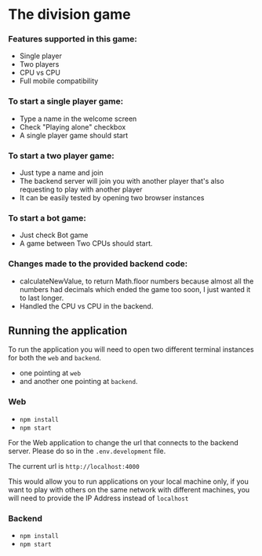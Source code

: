 # The division game

### Features supported in this game:

- Single player
- Two players
- CPU vs CPU
- Full mobile compatibility

### To start a single player game:

- Type a name in the welcome screen
- Check "Playing alone" checkbox
- A single player game should start

### To start a two player game:

- Just type a name and join
- The backend server will join you with another player that's also requesting to play with another player
- It can be easily tested by opening two browser instances

### To start a bot game:

- Just check Bot game
- A game between Two CPUs should start.

### Changes made to the provided backend code:

- calculateNewValue, to return Math.floor numbers because almost all the numbers had decimals which ended the game too soon, I just wanted it to last longer.
- Handled the CPU vs CPU in the backend.

## Running the application

To run the application you will need to open two different terminal instances for both the `web` and `backend`.

- one pointing at `web`
- and another one pointing at `backend`.

### Web

- `npm install`
- `npm start`

For the Web application to change the url that connects to the backend server.
Please do so in the `.env.development` file.

The current url is `http://localhost:4000`

This would allow you to run applications on your local machine only, if you want to play with others on the same network with different machines, you will need to provide the IP Address instead of `localhost`

### Backend

- `npm install`
- `npm start`
